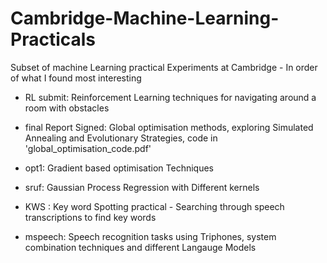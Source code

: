 # Cambridge-Machine-Learning-Practicals
Subset of machine Learning practical Experiments at Cambridge - In order of what I found most interesting

  - RL submit:  Reinforcement Learning techniques for navigating around a room with obstacles
  
  - final Report Signed: Global optimisation methods, exploring Simulated Annealing and Evolutionary Strategies,  code in 'global_optimisation_code.pdf'
  
  - opt1: Gradient based optimisation Techniques
  
  - sruf: Gaussian Process Regression with Different kernels
  
  - KWS : Key word Spotting practical - Searching through speech transcriptions  to find key words
  
  - mspeech: Speech recognition tasks using Triphones, system combination techniques and different Langauge Models
  
